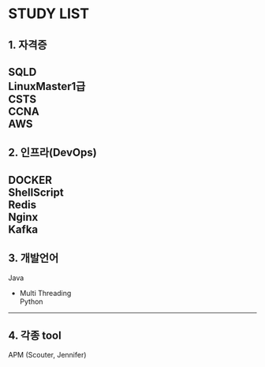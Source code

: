 # STUDY LIST   
## 1. 자격증   
SQLD   
LinuxMaster1급   
CSTS   
CCNA   
AWS   
---
## 2. 인프라(DevOps)
DOCKER   
ShellScript   
Redis   
Nginx   
Kafka     
---
## 3. 개발언어   
Java
   *  Multi Threading    
Python
---
## 4. 각종 tool
APM (Scouter, Jennifer)   
